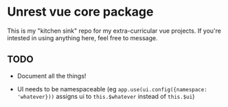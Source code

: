 # Unrest vue core package

This is my "kitchen sink" repo for my extra-curricular vue projects. If you're intested in using anything here, feel free to message.

## TODO

* Document all the things!

* UI needs to be namespaceable (eg `app.use(ui.config({namespace: 'whatever}))` assigns ui to `this.$whatever` instead of `this.$ui`)